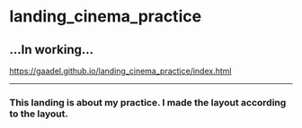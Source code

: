 # landing_cinema_practice
## ...In working...
https://gaadel.github.io/landing_cinema_practice/index.html
***
### This landing is about my practice. I made the layout according to the layout.

